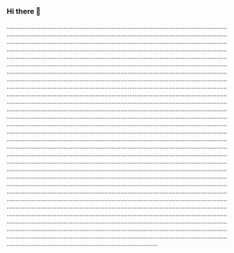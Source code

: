 ### Hi there 👋

.................................................................................................................................................................................................................................................................................................................................................................................................................................................................................................................................................................................................................................................................................................................................................................................................................................................................................................................................................................................................................................................................................................................................................................................................................................................................................................................................................................................................................................................................................................................................................................................................................................................................................................................................................................................................................................................................................................................................................................................................................................................................................................................................................................................................................................................................................................................................................................................................................................................................................................................................................................................................................................................................................................................................................................................................................................................................................................................................................................................................................................................................................................................................................................................................................................................................................................................................................................................................................................................................................................................................................................................................................................................................................................................................................................................................................................
